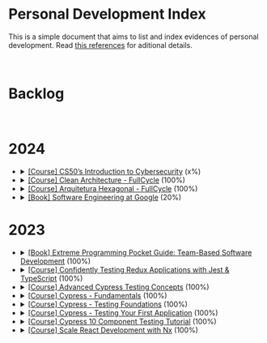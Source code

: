 # Personal Development Index

This is a simple document that aims to list and index evidences of personal development. Read [this references](./docs/references.md) for aditional details.

</br>

<h1>Backlog</h1>

</br>
<h1>2024</h1>
<ul>
  <li>
    <details> 
      <summary>
        <a href="https://github.com/pagnojp/personal-development-index-template/tree/main/courses/cs50-introduction-to-cybersecurity">[Course] CS50’s Introduction to Cybersecurity</a> (x%)
      </summary>
      <ul>
        <li>
          Started: 2024-11-16
        </li>
        <li>
          Finished: -
        </li>
      </ul>
      </details>
  </li>
  <li>
    <details> 
      <summary>
        <a href="#">[Course] Clean Architecture - FullCycle</a> (100%)
      </summary>
      <ul>
        <li>
          Started: 2024-03-03
        </li>
        <li>
          Finished: 2024-03-10
        </li>
      </ul>
      </details>
  </li>
  <li>
    <details> 
      <summary>
        <a href="#">[Course] Arquitetura Hexagonal - FullCycle</a> (100%)
      </summary>
      <ul>
        <li>
          Started: 2024-02-24
        </li>
        <li>
          Finished: 2024-03-02
        </li>
      </ul>
      </details>
  </li>
  <li>
    <details> 
      <summary>
        <a href="https://www.oreilly.com/library/view/software-engineering-at/9781492082781/">[Book] Software Engineering at Google</a> (20%)
      </summary>
      <ul>
        <li>
          Chapters: 10, 11, 12, 13
        </li>
        <li>
          Started: 2024-01-12
        </li>
        <li>
          Finished: 2024-02-12
        </li>
      </ul>
      </details>
  </li>
</ul>
<h1>2023</h1>
<ul>
  <li>
    <details> 
      <summary>
        <a href="https://www.amazon.com.br/Extreme-Programming-Pocket-Guide-Chromatic/dp/0596004850">[Book] Extreme Programming Pocket Guide: Team-Based Software Development</a> (100%)
      </summary>
      <ul>
        <li>
          Started: 2023-11-24
        </li>
        <li>
          Finished: 2023-12-29
        </li>
      </ul>
      </details>
  </li>
  <li>
    <details> 
      <summary>
        <a href="https://egghead.io/courses/confidently-testing-redux-applications-with-jest-typescript-16e17d9b">[Course] Confidently Testing Redux Applications with Jest & TypeScript</a> (100%)
      </summary>
      <ul>
        <li>
          Started: 2023-11-30
        </li>
        <li>
          Finished: 2023-12-05
        </li>
      </ul>
      </details>
  </li>
  <li>
    <details> 
      <summary>
        <a href="https://learn.cypress.io/">[Course] Advanced Cypress Testing Concepts</a> (100%)
      </summary>
      <ul>
        <li>
          Started: 2023-11-23
        </li>
        <li>
          Finished: 2023-11-29
        </li>
      </ul>
      </details>
  </li>
  <li>
    <details> 
      <summary>
        <a href="https://learn.cypress.io/">[Course] Cypress - Fundamentals</a> (100%)
      </summary>
      <ul>
        <li>
          Started: 2023-11-22
        </li>
        <li>
          Finished: 2023-11-22
        </li>
      </ul>
      </details>
  </li>
  <li>
    <details> 
      <summary>
        <a href="https://learn.cypress.io/">[Course] Cypress - Testing Foundations</a> (100%)
      </summary>
      <ul>
        <li>
          Started: 2023-11-22
        </li>
        <li>
          Finished: 2023-11-22
        </li>
      </ul>
      </details>
  </li>
  <li>
    <details> 
      <summary>
        <a href="https://learn.cypress.io/">[Course] Cypress - Testing Your First Application</a> (100%)
      </summary>
      <ul>
        <li>
          Started: 2023-11-22
        </li>
        <li>
          Finished: 2023-11-22
        </li>
      </ul>
      </details>
  </li>
  <li>
    <details> 
      <summary>
        <a href="https://www.udemy.com/course/cypress-10-component-testing-tutorial">[Course] Cypress 10 Component Testing Tutorial</a> (100%)
      </summary>
      <ul>
        <li>
          Started: 2023-11-21
        </li>
        <li>
          Finished: 2023-11-21
        </li>
      </ul>
      </details>
  </li>
  <li>
    <details> 
      <summary>
        <a href="https://egghead.io/courses/scale-react-development-with-nx-4038">[Course] Scale React Development with Nx</a> (100%)
      </summary>
      <ul>
        <li>
          Started: 2023-11-20
        </li>
        <li>
          Finished: 2023-11-20
        </li>
      </ul>
      </details>
  </li>
</ul>
</br>
